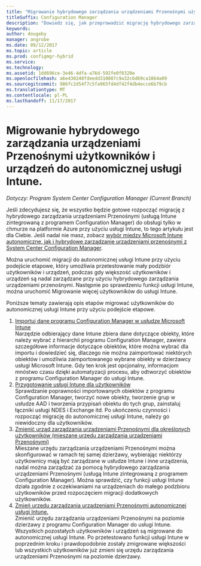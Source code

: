 ```yaml
---
title: "Migrowanie hybrydowego zarządzania urządzeniami Przenośnymi użytkowników i urządzeń do autonomicznej usługi Intune."
titleSuffix: Configuration Manager
description: "Dowiedz się, jak przeprowadzić migrację hybrydowego zarządzania urządzeniami Przenośnymi użytkowników i urządzeń do usługi Intune na platformie Azure."
keywords: 
author: dougeby
manager: angrobe
ms.date: 09/12/2017
ms.topic: article
ms.prod: configmgr-hybrid
ms.service: 
ms.technology: 
ms.assetid: 1dd696ce-3e46-4dfa-a76d-592fe0f0320e
ms.openlocfilehash: a6e430248fdeedd310087c9a32c6d69ca1864a09
ms.sourcegitcommit: 986fc2d54f7c5fa965fd4df42f4db4ecce6b79cb
ms.translationtype: MT
ms.contentlocale: pl-PL
ms.lasthandoff: 11/17/2017
---
```

# <a name="migrate-hybrid-mdm-users-and-devices-to-intune-standalone"></a>Migrowanie hybrydowego zarządzania urządzeniami Przenośnymi użytkowników i urządzeń do autonomicznej usługi Intune.

*Dotyczy: Program System Center Configuration Manager (Current Branch)*    

Jeśli zdecydujesz się, że wszystko będzie gotowe rozpocząć migrację z hybrydowego zarządzania urządzeniami Przenośnymi (usługą Intune zintegrowaną z programem Configuration Manager) do obsługi tylko w chmurze na platformie Azure przy użyciu usługi Intune, to tego artykułu jest dla Ciebie. Jeśli nadal nie masz, zobacz [wybór między Microsoft Intune autonomiczne, jak i hybrydowe zarządzanie urządzeniami przenośnymi z System Center Configuration Manager](https://docs.microsoft.com/sccm/mdm/understand/choose-between-standalone-intune-and-hybrid-mobile-device-management). 

Można uruchomić migracji do autonomicznej usługi Intune przy użyciu podejście etapowe, który umożliwia przetestowanie mały podzbiór użytkowników i urządzeń, podczas gdy większość użytkowników i urządzeń są nadal zarządzane przy użyciu hybrydowego zarządzania urządzeniami przenośnymi. Następnie po sprawdzeniu funkcji usługi Intune, można uruchomić Migrowanie więcej użytkowników do usługi Intune.    

Poniższe tematy zawierają opis etapów migrować użytkowników do autonomicznej usługi Intune przy użyciu podejście etapowe.    
  
1.  [Importuj dane programu Configuration Manager w usłudze Microsoft Intune](migrate-import-data.md)   
    Narzędzie odbierający dane Intune zbiera dane dotyczące obiekty, które należy wybrać z hierarchii programu Configuration Manager, zawiera szczegółowe informacje dotyczące obiektów, które można wybrać dla importu i dowiedzieć się, dlaczego nie można zaimportować niektórych obiektów i umożliwia zaimportowanego wybrane obiekty w dzierżawcy usługi Microsoft Intune. Gdy ten krok jest opcjonalny, informacjom mnóstwo czasu dzięki automatyzacji procesu, aby odtworzyć obiektów z programu Configuration Manager do usługi Intune. 
2.  [Przygotowanie usługi Intune dla użytkowników](migrate-prepare-intune.md)    
    Sprawdzanie poprawności importowanych obiektów z programu Configuration Manager, tworzyć nowe obiekty, tworzenie grup w usłudze AAD i tworzenia przypisań obiektu do tych grup, zainstaluj łączniki usługi NDES i Exchange itd. Po ukończeniu czynności i rozpocząć migrację do autonomicznej usługi Intune, należy go niewidoczny dla użytkowników.  
3.  [Zmienić urząd zarządzania urządzeniami Przenośnymi dla określonych użytkowników (mieszane urzędu zarządzania urządzeniami Przenośnymi)](migrate-mixed-authority.md)    
    Mieszane urzędu zarządzania urządzeniami Przenośnymi można skonfigurować w ramach tej samej dzierżawy, wybierając niektórzy użytkownicy mają być zarządzane w usłudze Intune i inne urządzenia, nadal można zarządzać za pomocą hybrydowego zarządzania urządzeniami Przenośnymi (usługą Intune zintegrowaną z programem Configuration Manager). Można sprawdzić, czy funkcji usługi Intune działa zgodnie z oczekiwaniami na urządzeniach do małego podzbioru użytkowników przed rozpoczęciem migracji dodatkowych użytkowników. 
4.  [Zmień urzędu zarządzania urządzeniami Przenośnymi autonomicznej usługi Intune.](change-mdm-authority.md)     
    Zmienić urzędu zarządzania urządzeniami Przenośnymi na poziomie dzierżawy z programu Configuration Manager do usługi Intune. Wszystkich pozostałych użytkowników i urządzeń są migrowane do autonomicznej usługi Intune. Po przetestowano funkcji usługi Intune w poprzednim kroku i prawdopodobnie zostały zmigrowane większości lub wszystkich użytkowników już zmieni się urzędu zarządzania urządzeniami Przenośnymi na poziomie dzierżawy.

<!--
The following provides a typical workflow for migrating users from hybrid MDM to Intune standalone:
1.  Admin runs the Microsoft Intune Data Importer Tool, selecting which objects and assignments to import. Selected objects are imported into Intune standalone.
    1. Some objects cannot be imported because they contain settings the tool does not understand or setting that are not available in Intune standalone.
    2. Assignments are migrated. However, only if the collection an object was targeted to is based on a single Active Directory (AD) security group and the same group exists in Azure Active Directory (AAD).
    > [!Note]    
    > If you want, you can skip this step and create the objects that you want directly in Intune in the Azure portal without running the Intune Data Importer Tool. 
2.  Admin logs into the Intune on Azure portal
    1. Creates any additional objects required for their organization that were not imported by the Microsoft Intune Data Importer tool.
    2. Creates any required AAD groups and makes any additional assignments for each object to AAD groups.
    3. Installs the NDES connector on an on-premises server if using SCEP or PFX certificate deployment.
    4. Installs the Exchange connector on an on-premises server if using conditional access. 
3.  Admin ensures that all existing Intune users in their organization have an Intune license assigned to them using AAD or the Office administrator portal.
4.  Admin selects some test users to migrate to Intune standalone and removes them from the collection associated with the Intune subscription in Configuration Manager.
5.  Once removed from the collection, the user and all devices are managed by Intune in the Azure portal. Remaining users and devices continue to be managed by hybrid mobile device management in Configuration Manager. 
6.  Admin validates that things are working as expected on the device and moves more users to Intune standalone by removing them from the collection associated with the Intune subscription in Configuration Manager.
7.  Once the admin is comfortable with the functionality in Intune standalone, they can move the rest of their users and devices by switching their MDM authority to Intune standalone. This can be done by removing the Intune subscription from SCCM and choosing to change the MDM authority. Tenant level policies will be automatically migrated to Intune standalone, all objects and assignments in Intune standalone will remain, and devices will not be required to re-enroll.
-->